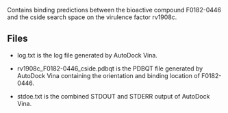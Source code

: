 Contains binding predictions between the bioactive compound F0182-0446 and the cside search space on the virulence factor rv1908c.

## Files

- log.txt is the log file generated by AutoDock Vina.

- rv1908c_F0182-0446_cside.pdbqt is the PDBQT file generated by AutoDock Vina containing the orientation and binding location of F0182-0446.

- stdoe.txt is the combined STDOUT and STDERR output of AutoDock Vina.

